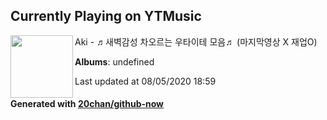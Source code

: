 ## Currently Playing on YTMusic

[<img align="left" width="100" src="https://i.ytimg.com/vi/AygjEvjnp6c/sddefault.jpg?sqp=-oaymwEWCJADEOEBIAQqCghqEJQEGHgg6AJIWg&rs">](https://music.youtube.com/channel/UCplVlOrQIRYkL2gob7LrI0w)

Aki - ♬새벽감성 차오르는 우타이테 모음♬ (마지막영상 X 재업O)

**Albums**: undefined

Last updated at 08/05/2020 18:59

#### Generated with [20chan/github-now](https://github.com/20chan/github-now)


<!--
**20chan/20chan** is a ✨ _special_ ✨ repository because its `README.md` (this file) appears on your GitHub profile.

Here are some ideas to get you started:

- 🔭 I’m currently working on ...
- 🌱 I’m currently learning ...
- 👯 I’m looking to collaborate on ...
- 🤔 I’m looking for help with ...
- 💬 Ask me about ...
- 📫 How to reach me: ...
- 😄 Pronouns: ...
- ⚡ Fun fact: ...
-->
